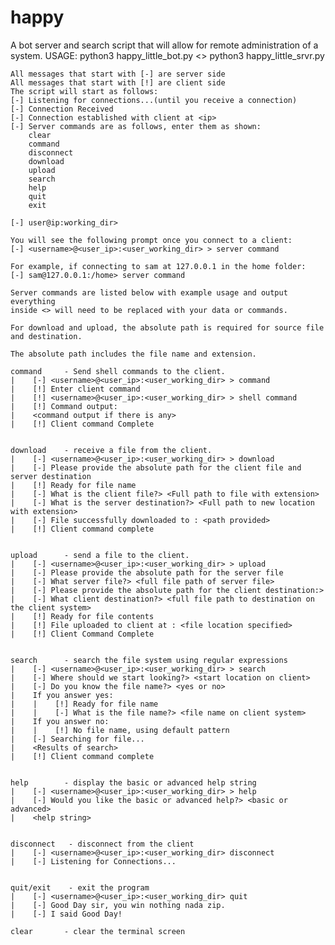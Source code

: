 # happy
A bot server and search script that will allow for remote administration of a system.
USAGE: python3 happy_little_bot.py <> python3 happy_little_srvr.py

    All messages that start with [-] are server side
    All messages that start with [!] are client side
    The script will start as follows:
    [-] Listening for connections...(until you receive a connection)
    [-] Connection Received
    [-] Connection established with client at <ip>
    [-] Server commands are as follows, enter them as shown:
        clear
        command
        disconnect
        download
        upload
        search
        help
        quit
        exit
  
    [-] user@ip:working_dir> 
  
    You will see the following prompt once you connect to a client:
    [-] <username>@<user_ip>:<user_working_dir> > server command
  
    For example, if connecting to sam at 127.0.0.1 in the home folder:
    [-] sam@127.0.0.1:/home> server command
    
    Server commands are listed below with example usage and output everything 
    inside <> will need to be replaced with your data or commands. 
  
    For download and upload, the absolute path is required for source file and destination.
  
    The absolute path includes the file name and extension.
  
    command     - Send shell commands to the client. 
    |    [-] <username>@<user_ip>:<user_working_dir> > command
    |    [!] Enter client command
    |    [!] <username>@<user_ip>:<user_working_dir> > shell command
    |    [!] Command output:
    |    <command output if there is any>
    |    [!] Client command Complete
  
  
    download    - receive a file from the client.
    |    [-] <username>@<user_ip>:<user_working_dir> > download
    |    [-] Please provide the absolute path for the client file and server destination
    |    [!] Ready for file name
    |    [-] What is the client file?> <Full path to file with extension>
    |    [-] What is the server destination?> <Full path to new location with extension>
    |    [-] File successfully downloaded to : <path provided>
    |    [!] Client command complete
    
  
    upload      - send a file to the client.
    |    [-] <username>@<user_ip>:<user_working_dir> > upload
    |    [-] Please provide the absolute path for the server file 
    |    [-] What server file?> <full file path of server file>
    |    [-] Please provide the absolute path for the client destination:>
    |    [-] What client destination?> <full file path to destination on the client system>
    |    [!] Ready for file contents
    |    [!] File uploaded to client at : <file location specified>
    |    [!] Client Command Complete

  
    search      - search the file system using regular expressions
    |    [-] <username>@<user_ip>:<user_working_dir> > search
    |    [-] Where should we start looking?> <start location on client>
    |    [-] Do you know the file name?> <yes or no>
    |    If you answer yes:
    |    |    [!] Ready for file name
    |    |    [-] What is the file name?> <file name on client system>
    |    If you answer no:
    |    |    [!] No file name, using default pattern 
    |    [-] Searching for file...
    |    <Results of search>
    |    [!] Client command complete

  
    help        - display the basic or advanced help string  
    |    [-] <username>@<user_ip>:<user_working_dir> > help
    |    [-] Would you like the basic or advanced help?> <basic or advanced>
    |    <help string>
  
  
    disconnect   - disconnect from the client
    |    [-] <username>@<user_ip>:<user_working_dir> disconnect
    |    [-] Listening for Connections...
    
  
    quit/exit    - exit the program
    |    [-] <username>@<user_ip>:<user_working_dir> quit
    |    [-] Good Day sir, you win nothing nada zip.
    |    [-] I said Good Day!
    
    clear       - clear the terminal screen
